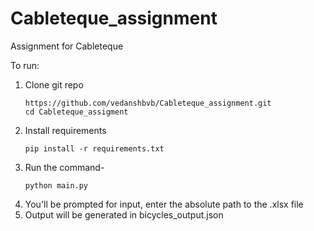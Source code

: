 # Cableteque_assignment
Assignment for Cableteque

To run:
1. Clone git repo
   ```
   https://github.com/vedanshbvb/Cableteque_assignment.git
   cd Cableteque_assigment
   ```   
3. Install requirements
   ```
   pip install -r requirements.txt
   
   ```
4. Run the command-
   ```
   python main.py
   
   ```
5. You'll be prompted for input, enter the absolute path to the .xlsx file 
6. Output will be generated in bicycles_output.json
